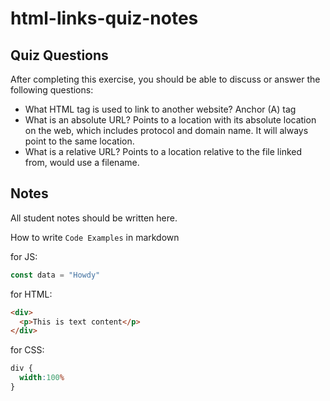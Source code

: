 # html-links-quiz-notes

## Quiz Questions

After completing this exercise, you should be able to discuss or answer the following questions:

- What HTML tag is used to link to another website?
Anchor (A) tag
- What is an absolute URL?
Points to a location with its absolute location on the web, which includes protocol and domain name. It will always point to the same location.
- What is a relative URL?
Points to a location relative to the file linked from, would use a filename.

## Notes

All student notes should be written here.


How to write `Code Examples` in markdown

for JS:
```javascript
const data = "Howdy"
```

for HTML:
```html
<div>
  <p>This is text content</p>
</div>
```

for CSS:
```css
div {
  width:100%
}
```
